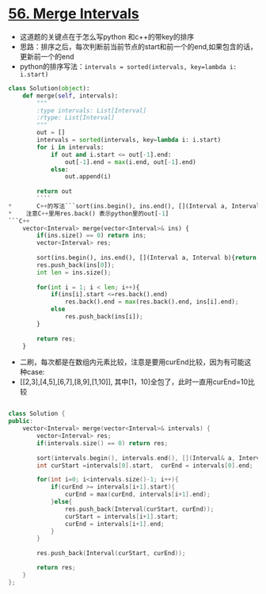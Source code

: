 # [56. Merge Intervals](https://leetcode.com/problems/merge-intervals/#/solutions)
* 这道题的关键点在于怎么写python 和c++的带key的排序
* 思路：排序之后，每次判断前当前节点的start和前一个的end,如果包含的话，更新前一个的end
*  python的排序写法：```intervals = sorted(intervals, key=lambda i: i.start)```


```python
class Solution(object):
    def merge(self, intervals):
        """
        :type intervals: List[Interval]
        :rtype: List[Interval]
        """
        out = []
        intervals = sorted(intervals, key=lambda i: i.start)
        for i in intervals:
            if out and i.start <= out[-1].end:
                out[-1].end = max(i.end, out[-1].end)
            else:
                out.append(i)
        
        return out
		````
* 		C++的写法```sort(ins.begin(), ins.end(), [](Interval a, Interval b){return a.start < b.start;});```
* 	 注意C++里用res.back() 表示python里的out[-1]
```C++
    vector<Interval> merge(vector<Interval>& ins) {
        if(ins.size() == 0) return ins;
        vector<Interval> res;
        
        sort(ins.begin(), ins.end(), [](Interval a, Interval b){return a.start < b.start;});
        res.push_back(ins[0]);
        int len = ins.size();
        
        for(int i = 1; i < len; i++){
            if(ins[i].start <=res.back().end)
                res.back().end = max(res.back().end, ins[i].end);
            else
                res.push_back(ins[i]);
        }
        
        return res;
    }
```

*  二刷，每次都是在数组内元素比较，注意是要用curEnd比较，因为有可能这种case:
*  [[2,3],[4,5],[6,7],[8,9],[1,10]], 其中[1，10]全包了，此时一直用curEnd=10比较

```c++

class Solution {
public:
    vector<Interval> merge(vector<Interval>& intervals) {
        vector<Interval> res;
        if(intervals.size() == 0) return res;
        
        sort(intervals.begin(), intervals.end(), [](Interval& a, Interval&b){ return (a.start < b.start) || (a.start == b.start && a.end < b.end) ;});
        int curStart =intervals[0].start,  curEnd = intervals[0].end;

        for(int i=0; i<intervals.size()-1; i++){
        	if(curEnd >= intervals[i+1].start){
        		curEnd = max(curEnd, intervals[i+1].end);
        	}else{
                res.push_back(Interval(curStart, curEnd));
                curStart = intervals[i+1].start;
                curEnd = intervals[i+1].end;
            }  	
        }
        
        res.push_back(Interval(curStart, curEnd));

        return res;
    }
};
```
		

